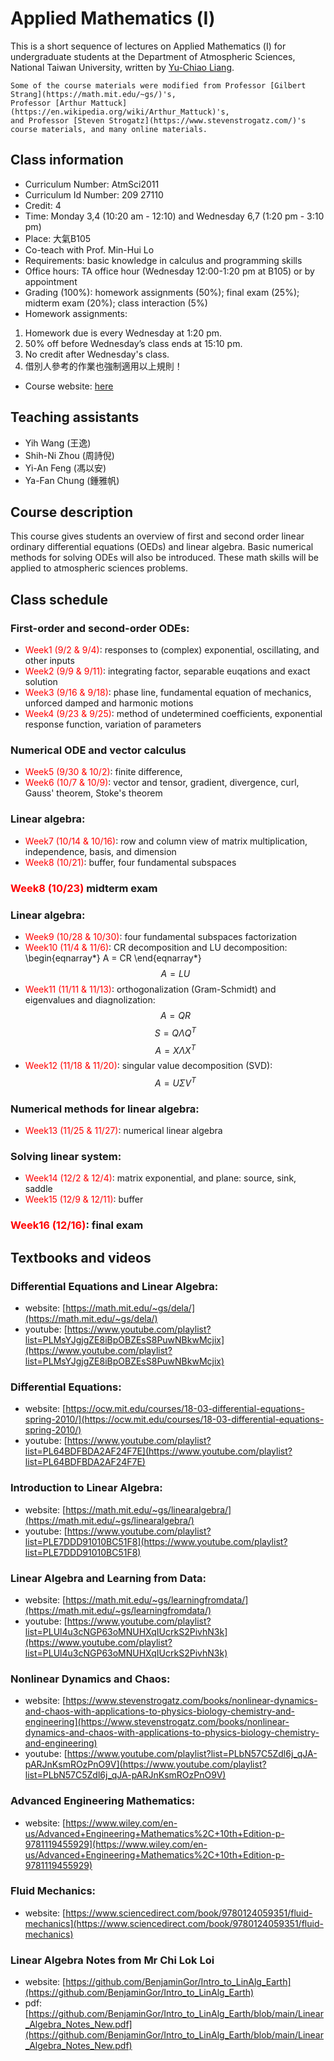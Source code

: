 # Applied Mathematics (Ⅰ)

This is a short sequence of lectures on Applied Mathematics (Ⅰ) for undergraduate students at the Department of Atmospheric Sciences, National Taiwan University, written by [Yu-Chiao Liang](https://littleyuchiao.wixsite.com/yuchiaol).

```{note}
Some of the course materials were modified from Professor [Gilbert Strang](https://math.mit.edu/~gs/)'s,
Professor [Arthur Mattuck](https://en.wikipedia.org/wiki/Arthur_Mattuck)'s,
and Professor [Steven Strogatz](https://www.stevenstrogatz.com/)'s course materials, and many online materials.
```

## Class information
- Curriculum Number: AtmSci2011
- Curriculum Id Number: 209 27110
- Credit: 4
- Time: Monday 3,4 (10:20 am - 12:10) and Wednesday 6,7 (1:20 pm - 3:10 pm) 
- Place: 大氣B105 
- Co-teach with Prof. Min-Hui Lo
- Requirements: basic knowledge in calculus and programming skills
- Office hours: TA office hour (Wednesday 12:00-1:20 pm at B105) or by appointment
- Grading (100%): homework assignments (50%); final exam (25%); midterm exam (20%); class interaction (5%)
- Homework assignments:
1. Homework due is every Wednesday at 1:20 pm.
2. 50% off before Wednesday’s class ends at 15:10 pm.
3. No credit after Wednesday's class.
4. 借別人參考的作業也強制適用以上規則！
- Course website: [here](https://yuchiaol.github.io/math1_2024/docs/index.html) 

## Teaching assistants
- Yih Wang (王逸)
- Shih-Ni Zhou (周詩倪)
- Yi-An Feng (馮以安)
- Ya-Fan Chung (鍾雅帆)

## Course description
This course gives students an overview of first and second order linear ordinary differential equations (OEDs) and linear algebra. Basic numerical methods for solving ODEs will also be introduced. These math skills will be applied to atmospheric sciences problems.

## Class schedule

### First-order and second-order ODEs:
- <span style="color:red">Week1 (9/2 & 9/4)</span>: responses to (complex) exponential, oscillating, and other inputs
- <span style="color:red">Week2 (9/9 & 9/11)</span>: integrating factor, separable euqations and exact solution
- <span style="color:red">Week3 (9/16 & 9/18)</span>: phase line, fundamental equation of mechanics, unforced damped and harmonic motions
- <span style="color:red">Week4 (9/23 & 9/25)</span>: method of undetermined coefficients, exponential response function, variation of parameters

### Numerical ODE and vector calculus
- <span style="color:red">Week5 (9/30 & 10/2)</span>: finite difference,
- <span style="color:red">Week6 (10/7 & 10/9)</span>: vector and tensor, gradient, divergence, curl, Gauss' theorem, Stoke's theorem

### Linear algebra:
- <span style="color:red">Week7 (10/14 & 10/16)</span>: row and column view of matrix multiplication, independence, basis, and dimension
- <span style="color:red">Week8 (10/21)</span>: buffer, four fundamental subspaces

### <span style="color:red">Week8 (10/23)</span> midterm exam

### Linear algebra:
- <span style="color:red">Week9 (10/28 & 10/30)</span>: four fundamental subspaces
factorization
- <span style="color:red">Week10 (11/4 & 11/6)</span>: CR decomposition and LU decomposition:
\begin{eqnarray*}
A = CR
\end{eqnarray*}
$$A = LU$$
- <span style="color:red">Week11 (11/11 & 11/13)</span>: orthogonalization (Gram-Schmidt) and eigenvalues and diagnolization: 
$$A = QR$$
$$S = Q\Lambda Q^{T}$$
$$A = X\Lambda X^{T}$$
- <span style="color:red">Week12 (11/18 & 11/20)</span>: singular value decomposition (SVD): 
$$A = U\Sigma V^{T}$$

### Numerical methods for linear algebra:
- <span style="color:red">Week13 (11/25 & 11/27)</span>: numerical linear algebra

### Solving linear system:
- <span style="color:red">Week14 (12/2 & 12/4)</span>: matrix exponential, and plane: source, sink, saddle
- <span style="color:red">Week15 (12/9 & 12/11)</span>: buffer

### <span style="color:red">Week16 (12/16)</span>: final exam

## Textbooks and videos
### Differential Equations and Linear Algebra:
- website: [https://math.mit.edu/~gs/dela/](https://math.mit.edu/~gs/dela/)
- youtube: [https://www.youtube.com/playlist?list=PLMsYJgjgZE8iBpOBZEsS8PuwNBkwMcjix](https://www.youtube.com/playlist?list=PLMsYJgjgZE8iBpOBZEsS8PuwNBkwMcjix)

### Differential Equations:
- website: [https://ocw.mit.edu/courses/18-03-differential-equations-spring-2010/](https://ocw.mit.edu/courses/18-03-differential-equations-spring-2010/)
- youtube: [https://www.youtube.com/playlist?list=PL64BDFBDA2AF24F7E](https://www.youtube.com/playlist?list=PL64BDFBDA2AF24F7E)

### Introduction to Linear Algebra:
- website: [https://math.mit.edu/~gs/linearalgebra/](https://math.mit.edu/~gs/linearalgebra/)
- youtube: [https://www.youtube.com/playlist?list=PLE7DDD91010BC51F8](https://www.youtube.com/playlist?list=PLE7DDD91010BC51F8)

### Linear Algebra and Learning from Data:
- website: [https://math.mit.edu/~gs/learningfromdata/](https://math.mit.edu/~gs/learningfromdata/)
- youtube: [https://www.youtube.com/playlist?list=PLUl4u3cNGP63oMNUHXqIUcrkS2PivhN3k](https://www.youtube.com/playlist?list=PLUl4u3cNGP63oMNUHXqIUcrkS2PivhN3k)

### Nonlinear Dynamics and Chaos:
- website: [https://www.stevenstrogatz.com/books/nonlinear-dynamics-and-chaos-with-applications-to-physics-biology-chemistry-and-engineering](https://www.stevenstrogatz.com/books/nonlinear-dynamics-and-chaos-with-applications-to-physics-biology-chemistry-and-engineering)
- youtube: [https://www.youtube.com/playlist?list=PLbN57C5Zdl6j_qJA-pARJnKsmROzPnO9V](https://www.youtube.com/playlist?list=PLbN57C5Zdl6j_qJA-pARJnKsmROzPnO9V)

### Advanced Engineering Mathematics:
- website: [https://www.wiley.com/en-us/Advanced+Engineering+Mathematics%2C+10th+Edition-p-9781119455929](https://www.wiley.com/en-us/Advanced+Engineering+Mathematics%2C+10th+Edition-p-9781119455929)

### Fluid Mechanics:
- website: [https://www.sciencedirect.com/book/9780124059351/fluid-mechanics](https://www.sciencedirect.com/book/9780124059351/fluid-mechanics)

### Linear Algebra Notes from Mr Chi Lok Loi
- website: [https://github.com/BenjaminGor/Intro_to_LinAlg_Earth](https://github.com/BenjaminGor/Intro_to_LinAlg_Earth)
- pdf: [https://github.com/BenjaminGor/Intro_to_LinAlg_Earth/blob/main/Linear_Algebra_Notes_New.pdf](https://github.com/BenjaminGor/Intro_to_LinAlg_Earth/blob/main/Linear_Algebra_Notes_New.pdf)


